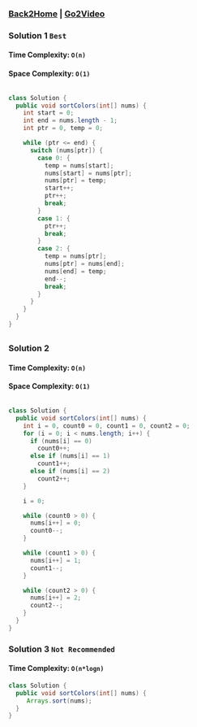 ### [Back2Home](https://github.com/CodingWallah/Arrays-DSA-Coding-Questions) | [Go2Video](#)



### Solution 1 `Best`
#### Time Complexity: `O(n)`
#### Space Complexity: `O(1)`
```java

class Solution {
  public void sortColors(int[] nums) {
    int start = 0;
    int end = nums.length - 1;
    int ptr = 0, temp = 0;

    while (ptr <= end) {
      switch (nums[ptr]) {
        case 0: {
          temp = nums[start];
          nums[start] = nums[ptr];
          nums[ptr] = temp;
          start++;
          ptr++;
          break;
        }
        case 1: {
          ptr++;
          break;
        }
        case 2: {
          temp = nums[ptr];
          nums[ptr] = nums[end];
          nums[end] = temp;
          end--;
          break; 
        }
      }
    }
  }
}
```

##

### Solution 2
#### Time Complexity: `O(n)`
#### Space Complexity: `O(1)`
```java

class Solution {
  public void sortColors(int[] nums) {
    int i = 0, count0 = 0, count1 = 0, count2 = 0;
    for (i = 0; i < nums.length; i++) {
      if (nums[i] == 0)
        count0++;
      else if (nums[i] == 1)
        count1++;
      else if (nums[i] == 2)
        count2++;
    }

    i = 0;

    while (count0 > 0) {
      nums[i++] = 0;
      count0--;
    }

    while (count1 > 0) {
      nums[i++] = 1;
      count1--;
    }

    while (count2 > 0) {
      nums[i++] = 2;
      count2--;
    }
  }
}

```
### Solution 3 `Not Recommended`
#### Time Complexity: `O(n*logn)`

```java
class Solution {
  public void sortColors(int[] nums) {
     Arrays.sort(nums);
  }
}
```
